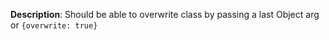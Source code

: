 __Description__: Should be able to overwrite class by passing a last Object arg or `{overwrite: true}`